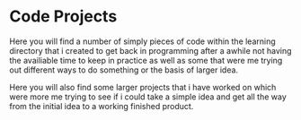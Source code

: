 # Code Projects
 
<p> 
 Here you will find a number of simply pieces of code within the learning directory that i created to get back in programming after a awhile not having the availiable time to keep in practice as well as some that were me trying out different ways to do something or the basis of larger idea.

Here you will also find some larger projects that i have worked on which were more me trying to see if i could take a simple idea and get all the way from the initial idea to a working finished product.
<p>
 
 
